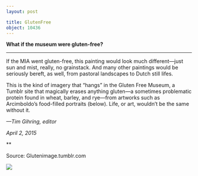 ```yaml
---
layout: post

title: GlutenFree
object: 10436
---
```

**What if the museum were gluten-free?**

****

If the MIA went gluten-free, this painting would look much different—just sun and mist, really, no grainstack. And many other paintings would be seriously bereft, as well, from pastoral landscapes to Dutch still lifes. 

This is the kind of imagery that “hangs” in the Gluten Free Museum, a Tumblr site that magically erases anything gluten—a sometimes problematic protein found in wheat, barley, and rye—from artworks such as Arcimboldo’s food-filled portraits (below). Life, or art, wouldn’t be the same without it.

*—Tim Gihring, editor*

*April 2, 2015*

**

Source: Glutenimage.tumblr.com

![]({{siteurl.base}}/images/15-4-2_93.20_GlutenFreeEDIT-1.jpg)

